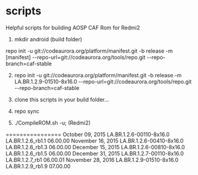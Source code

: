 scripts
===============

Helpful scripts for building AOSP CAF Rom for Redmi2

1. mkdir android (build folder)
 
repo init -u git://codeaurora.org/platform/manifest.git -b release -m [manifest] --repo-url=git://codeaurora.org/tools/repo.git --repo-branch=caf-stable

2. repo init -u git://codeaurora.org/platform/manifest.git -b release -m LA.BR.1.2.9-01510-8x16.0 --repo-url=git://codeaurora.org/tools/repo.git --repo-branch=caf-stable

3. clone this scripts in your build folder...

4. repo sync

5. ./CompileROM.sh -u; (Redmi2)
	
================
October  09, 2015 	 LA.BR.1.2.6-00110-8x16.0    LA.BR.1.2.6_rb1.1   06.00.00
November 16, 2015 	 LA.BR.1.2.6-00410-8x16.0    LA.BR.1.2.6_rb1.3   06.00.00
December 15, 2015 	 LA.BR.1.2.6-00810-8x16.0    LA.BR.1.2.6_rb1.5   06.00.00
December 31, 2015 	 LA.BR.1.2.7-00110-8x16.0    LA.BR.1.2.7_rb1     06.00.01
November 28, 2016 	 LA.BR.1.2.9-01510-8x16.0    LA.BR.1.2.9_rb1.9	 07.00.00

